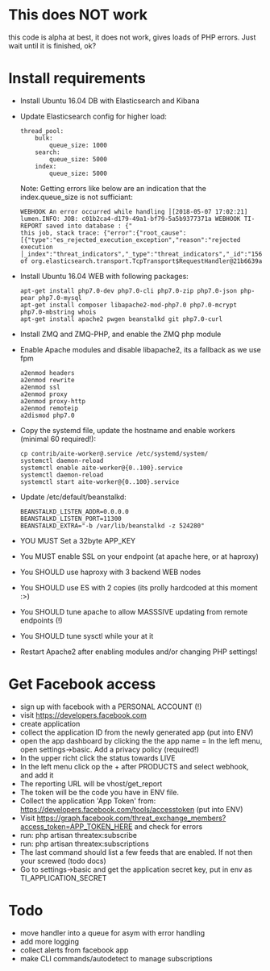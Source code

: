 # This does NOT work
this code is alpha at best, it does not work, gives loads of PHP errors. Just wait until
it is finished, ok?

# Install requirements
- Install Ubuntu 16.04 DB with Elasticsearch and Kibana
- Update Elasticsearch config for higher load:
    ````$xslt
    thread_pool:
        bulk:
            queue_size: 1000
        search:
            queue_size: 5000
        index:
            queue_size: 5000
    ````
    
    Note: Getting errors like below are an indication that the index.queue_size is not sufficiant:
    ````$xslt
    WEBHOOK An error occurred while handling │[2018-05-07 17:02:21] lumen.INFO: JOB: c01b2ca4-d179-49a1-bf79-5a5b9377371a WEBHOOK TI-REPORT saved into database : {"
    this job, stack trace: {"error":{"root_cause":[{"type":"es_rejected_execution_exception","reason":"rejected execution │_index":"threat_indicators","_type":"threat_indicators","_id":"1563070557139172","_version":2,"result":"noop","_shards
    of org.elasticsearch.transport.TcpTransport$RequestHandler@21b6639a
    ````
- Install Ubuntu 16.04 WEB with following packages:
  ````  
  apt-get install php7.0-dev php7.0-cli php7.0-zip php7.0-json php-pear php7.0-mysql 
  apt-get install composer libapache2-mod-php7.0 php7.0-mcrypt php7.0-mbstring whois
  apt-get install apache2 pwgen beanstalkd git php7.0-curl
  ````
- Install ZMQ and ZMQ-PHP, and enable the ZMQ php module
- Enable Apache modules and disable libapache2, its a fallback as we use fpm
  ````
  a2enmod headers
  a2enmod rewrite
  a2enmod ssl
  a2enmod proxy
  a2enmod proxy-http
  a2enmod remoteip
  a2dismod php7.0
  ````

- Copy the systemd file, update the hostname and enable workers (minimal 60 required!):
  ````
  cp contrib/aite-worker@.service /etc/systemd/system/
  systemctl daemon-reload
  systemctl enable aite-worker@{0..100}.service
  systemctl daemon-reload
  systemctl start aite-worker@{0..100}.service
  ````
- Update /etc/default/beanstalkd:
  ````
  BEANSTALKD_LISTEN_ADDR=0.0.0.0
  BEANSTALKD_LISTEN_PORT=11300
  BEANSTALKD_EXTRA="-b /var/lib/beanstalkd -z 524280"
  ````
- YOU MUST Set a 32byte APP_KEY 
- You MUST enable SSL on your endpoint (at apache here, or at haproxy)
- You SHOULD use haproxy with 3 backend WEB nodes
- You SHOULD use ES with 2 copies (its prolly hardcoded at this moment :>)
- You SHOULD tune apache to allow MASSSIVE updating from remote endpoints (!)
- You SHOULD tune sysctl while your at it
- Restart Apache2 after enabling modules and/or changing PHP settings!

# Get Facebook access
- sign up with facebook with a PERSONAL ACCOUNT (!)
- visit https://developers.facebook.com
- create application
- collect the application ID from the newly generated app (put into ENV)
- open the app dashboard by clicking the the app name
= In the left menu, open settings->basic. Add a privacy policy (required!)
- In the upper richt click the status towards LIVE
- In the left menu click op the + after PRODUCTS and select webhook, and add it
- The reporting URL will be vhost/get_report
- The token will be the code you have in ENV file.
- Collect the application 'App Token' from: https://developers.facebook.com/tools/accesstoken (put into ENV)
- Visit https://graph.facebook.com/threat_exchange_members?access_token=APP_TOKEN_HERE and check for errors
- run: php artisan threatex:subscribe
- run: php artisan threatex:subscriptions
- The last command should list a few feeds that are enabled. If not then your screwed (todo docs)
- Go to settings->basic and get the application secret key, put in env as TI_APPLICATION_SECRET
# Todo
- move handler into a queue for asym with error handling
- add more logging
- collect alerts from facebook app
- make CLI commands/autodetect to manage subscriptions
